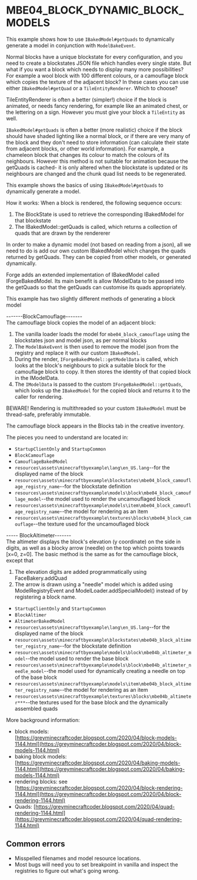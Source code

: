 # MBE04_BLOCK_DYNAMIC_BLOCK_MODELS

This example shows how to use `IBakedModel#getQuads` to dynamically generate a model in conjunction with `ModelBakeEvent`.

Normal blocks have a unique blockstate for every configuration, and you need to create a blockstates JSON file which handles every single state. But what if you want a block which needs to display many more possibilities? For example a wool block with 100 different colours, or a camouflage block which copies the texture of the adjacent block? In these cases you can use either `IBakedModel#getQuad` or a `TileEntityRenderer`. Which to choose?

TileEntityRenderer is often a better (simpler!) choice if the block is animated, or needs fancy rendering, for example like an animated chest, or the lettering on a sign.  However you must give your block a `TileEntity` as well.<br>

`IBakedModel#getQuads` is often a better (more realistic) choice if the block should have shaded lighting like a normal block, or if there are very many of the block and they don't need to store information (can calculate their state from adjacent blocks, or other world information). For example, a chameleon block that changes its colour to match the colours of its neighbours.  However this method is not suitable for animation because the getQuads is cached- it is only altered when the blockstate is updated or its neighbours are changed and the chunk quad list needs to be regenerated. 

This example shows the basics of using `IBakedModel#getQuads` to dynamically generate a model.

How it works:
When a block is rendered, the following sequence occurs:
1) The BlockState is used to retrieve the corresponding IBakedModel for that blockstate
2) The IBakedModel::getQuads is called, which returns a collection of quads that are drawn by the rendererer

In order to make a dynamic model (not based on reading from a json), all we need to do is add our own custom IBakedModel which changes the quads returned by getQuads.  They can be copied from other models, or generated dynamically.

Forge adds an extended implementation of IBakedModel called IForgeBakedModel.  Its main benefit is allow IModelData to be passed into the getQuads so that the getQuads can customise its quads appropriately.

This example has two slightly different methods of generating a block model

-------BlockCamouflage-------<br>
The camouflage block copies the model of an adjacent block:
1. The vanilla loader loads the model for `mbe04_block_camouflage` using the blockstates json and model json, as per normal blocks
1. The `ModelBakeEvent` is then used to remove the model json from the registry and replace it with our custom `IBakedModel`.
1. During the render, `IForgeBakedModel::getModelData` is called, which looks at the block's neighbours to pick a suitable block for the camouflage block to copy.  It then stores the identity of that copied block in the IModelData.
1. The `IModelData` is passed to the custom `IForgeBakedModel::getQuads`, which looks up the `IBakedModel` for the copied block and returns it to the caller for rendering.

BEWARE! Rendering is multithreaded so your custom `IBakedModel` must be thread-safe, preferably immutable.

The camouflage block appears in the Blocks tab in the creative inventory.

The pieces you need to understand are located in:

* `StartupClientOnly` and `StartupCommon`
* `BlockCamouflage`
* `CamouflageBakedModel`
* `resources\assets\minecraftbyexample\lang\en_US.lang`--for the displayed name of the block
* `resources\assets\minecraftbyexample\blockstates\mbe04_block_camouflage_registry_name`--for the blockstate definition
* `resources\assets\minecraftbyexample\models\block\mbe04_block_camouflage_model`--the model used to render the uncamouflaged block
* `resources\assets\minecraftbyexample\models\item\mbe04_block_camouflage_registry_name`--the model for rendering as an item
* `resources\assets\minecraftbyexample\textures\blocks\mbe04_block_camouflage`--the texture used for the uncamouflaged block

----- BlockAltimeter-------<br>
The altimeter displays the block's elevation (y coordinate) on the side in digits, as well as a blocky arrow (needle) on the top which points towards [x=0, z=0].
The basic method is the same as for the camouflage block, except that
1) The elevation digits are added programmatically using FaceBakery.addQuad
2) The arrow is drawn using a "needle" model which is added using ModelRegistryEvent and ModelLoader.addSpecialModel() instead of by registering a block name.

* `StartupClientOnly` and `StartupCommon`
* `BlockAltimer`
* `AltimeterBakedModel`
* `resources\assets\minecraftbyexample\lang\en_US.lang`--for the displayed name of the block
* `resources\assets\minecraftbyexample\blockstates\mbe04b_block_altimeter_registry_name`--for the blockstate definition
* `resources\assets\minecraftbyexample\models\block\mbe04b_altimeter_model`--the model used to render the base block
* `resources\assets\minecraftbyexample\models\block\mbe04b_altimeter_needle_model`--the model used for dynamically creating a needle on top of the base block
* `resources\assets\minecraftbyexample\models\item\mbe04b_block_altimeter_registry_name`--the model for rendering as an item
* `resources\assets\minecraftbyexample\textures\blocks\mbe04b_altimeter***`--the textures used for the base block and the dynamically assembled quads

More background information:

* block models: [https://greyminecraftcoder.blogspot.com/2020/04/block-models-1144.html](https://greyminecraftcoder.blogspot.com/2020/04/block-models-1144.html)
* baking block models: [https://greyminecraftcoder.blogspot.com/2020/04/baking-models-1144.html](https://greyminecraftcoder.blogspot.com/2020/04/baking-models-1144.html)
* rendering blocks: see [https://greyminecraftcoder.blogspot.com/2020/04/block-rendering-1144.html](https://greyminecraftcoder.blogspot.com/2020/04/block-rendering-1144.html)
* Quads: [https://greyminecraftcoder.blogspot.com/2020/04/quad-rendering-1144.html](https://greyminecraftcoder.blogspot.com/2020/04/quad-rendering-1144.html) 

## Common errors

* Misspelled filenames and model resource locations.
* Most bugs will need you to set breakpoint in vanilla and inspect the registries to figure out what's going wrong.


